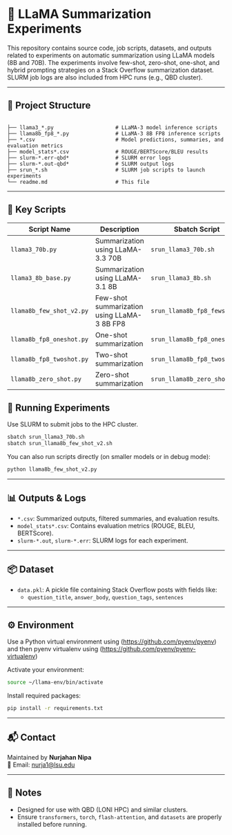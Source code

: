 # 🦙 LLaMA Summarization Experiments

This repository contains source code, job scripts, datasets, and outputs related to experiments on automatic summarization using LLaMA models (8B and 70B). The experiments involve few-shot, zero-shot, one-shot, and hybrid prompting strategies on a Stack Overflow summarization dataset. SLURM job logs are also included from HPC runs (e.g., QBD cluster).

---

## 📁 Project Structure

```

├── llama3_*.py                    # LLaMA-3 model inference scripts
├── llama8b_fp8_*.py               # LLaMA-3 8B FP8 inference scripts
├── *.csv                          # Model predictions, summaries, and evaluation metrics
├── model_stats*.csv               # ROUGE/BERTScore/BLEU results
├── slurm-*.err-qbd*               # SLURM error logs
├── slurm-*.out-qbd*               # SLURM output logs
├── srun_*.sh                      # SLURM job scripts to launch experiments
└── readme.md                      # This file
```

---

## 🧠 Key Scripts
| Script Name               | Description                                 | Sbatch Script                   | Summary / Output File                |
|--------------------------|---------------------------------------------|----------------------------------|--------------------------------------|
| `llama3_70b.py`          | Summarization using LLaMA-3.3 70B           | `srun_llama3_70b.sh`             | `summaries_70b.csv`                  |
| `llama3_8b_base.py`      | Summarization using LLaMA-3.1 8B            | `srun_llama3_8b.sh`              | `llama3_8b_base.csv`                 |
| `llama8b_few_shot_v2.py` | Few-shot summarization using LLaMA-3 8B FP8 | `srun_llama8b_fp8_fewshot.s`     | `slurm-257904.out-qbd486`            |
| `llama8b_fp8_oneshot.py` | One-shot summarization                      | `srun_llama8b_fp8_oneshot.s`     | `llama8b_fp8_one_shot.csv`           |
| `llama8b_fp8_twoshot.py` | Two-shot summarization                      | `srun_llama8b_fp8_twoshot.s`     | `llama8b_fp8_twoshot.csv` *(assumed)*|
| `llama8b_zero_shot.py`   | Zero-shot summarization                     | `srun_llama8b_zero_shot.sh`      | `llama8b_zero_shot_hybrid_20250421_005610.csv` |


## 🧪 Running Experiments

Use SLURM to submit jobs to the HPC cluster.

```bash
sbatch srun_llama3_70b.sh
sbatch srun_llama8b_few_shot_v2.sh
```

You can also run scripts directly (on smaller models or in debug mode):

```bash
python llama8b_few_shot_v2.py
```

---

## 📊 Outputs & Logs

- `*.csv`: Summarized outputs, filtered summaries, and evaluation results.
- `model_stats*.csv`: Contains evaluation metrics (ROUGE, BLEU, BERTScore).
- `slurm-*.out`, `slurm-*.err`: SLURM logs for each experiment.

---

## 📦 Dataset

- `data.pkl`: A pickle file containing Stack Overflow posts with fields like:
  - `question_title`, `answer_body`, `question_tags`, `sentences`

---

## ⚙️ Environment

Use a Python virtual environment using (https://github.com/pyenv/pyenv)  and then pyenv virtualenv using (https://github.com/pyenv/pyenv-virtualenv)

Activate your environment:
```bash
source ~/llama-env/bin/activate
```

Install required packages:
```bash
pip install -r requirements.txt
```

---

## 📬 Contact

Maintained by **Nurjahan Nipa**  
📧 Email: [nurja1@lsu.edu](mailto:nurja1@lsu.edu)

---

## 📌 Notes

- Designed for use with QBD (LONI HPC) and similar clusters.
- Ensure `transformers`, `torch`, `flash-attention`, and `datasets` are properly installed before running.
